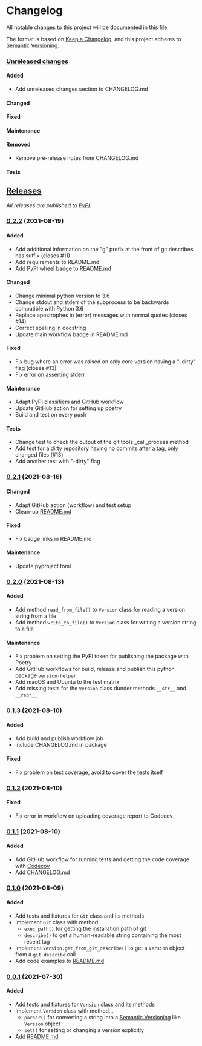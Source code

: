 # Changelog

All notable changes to this project will be documented in this file.

The format is based on [Keep a Changelog], and this project adheres to [Semantic Versioning].

### [Unreleased changes][unreleased]

#### Added

- Add unreleased changes section to CHANGELOG.md

#### Changed
#### Fixed
#### Maintenance

#### Removed

- Remove pre-release notes from CHANGELOG.md

#### Tests

## [Releases]

_All releases are published to [PyPI]._

### [0.2.2] (2021-08-19)

#### Added

- Add additional information on the "g" prefix at the front of git describes has suffix (closes #11)
- Add requirements to README.md
- Add PyPI wheel badge to README.md

#### Changed

- Change minimal python version to 3.6
- Change stdout and stderr of the subprocess to be backwards compatible with Python 3.6
- Replace apostrophes in (error) messages with normal quotes (closes #14)
- Correct spelling in docstring
- Update main workflow badge in README.md

#### Fixed

- Fix bug where an error was raised on only core version having a "-dirty" flag (closes #13)
- Fix error on asserting stderr

#### Maintenance

- Adapt PyPI classifiers and GitHub workflow
- Update GitHub action for setting up poetry
- Build and test on every push

#### Tests

- Change test to check the output of the git tools _call_process method
- Add test for a dirty repository having no commits after a tag, only changed files (#13)
- Add another test with "-dirty" flag

### [0.2.1] (2021-08-16)

#### Changed

- Adapt GitHub action (workflow) and test setup
- Clean-up [README.md](README.md)

#### Fixed

- Fix badge links in README.md

#### Maintenance

- Update pyproject.toml

### [0.2.0] (2021-08-13)

#### Added

- Add method `read_from_file()` to `Version` class for reading a version string from a file
- Add method `write_to_file()` to `Version` class for writing a version string to a file

#### Maintenance

- Fix problem on setting the PyPI token for publishing the package with Poetry
- Add GitHub workflows for build, release and publish this python package `version-helper`
- Add macOS and Ubuntu to the test matrix
- Add missing tests for the `Version` class dunder methods `__str__` and `__repr__`

### [0.1.3] (2021-08-10)

#### Added

- Add build and publish workflow job
- Include CHANGELOG.md in package

#### Fixed

- Fix problem on test coverage, avoid to cover the tests itself

### [0.1.2] (2021-08-10)

#### Fixed

- Fix error in workflow on uploading coverage report to Codecov

### [0.1.1] (2021-08-10)

#### Added

- Add GitHub workflow for running tests and getting the code coverage with [Codecov](https://app.codecov.io/gh/dl6nm/version-helper)
- Add [CHANGELOG.md](CHANGELOG.md)

### [0.1.0] (2021-08-09)

#### Added

- Add tests and fixtures for `Git` class and its methods
- Implement `Git` class with method...
    - `exec_path()` for getting the installation path of git
    - `describe()` to get a human-readable string containing the most recent tag
- Implement `Version.get_from_git_describe()` to get a `Version` object from a `git describe` call
- Add code examples to [README.md](README.md)

### [0.0.1] (2021-07-30)

#### Added

- Add tests and fixtures for `Version` class and its methods
- Implement `Version` class with method...
    - `parser()` for converting a string into a [Semantic Versioning] like `Version` object
    - `set()` for setting or changing a version explicitly
- Add [README.md](README.md)



[unreleased]: https://github.com/dl6nm/version-helper/compare/main...dev
[0.2.2]: https://github.com/dl6nm/version-helper/compare/0.2.1...0.2.2
[0.2.1]: https://github.com/dl6nm/version-helper/compare/0.2.0...0.2.1
[0.2.0]: https://github.com/dl6nm/version-helper/compare/0.1.2...0.2.0
[0.1.3]: https://github.com/dl6nm/version-helper/compare/0.1.2...0.1.3
[0.1.2]: https://github.com/dl6nm/version-helper/compare/0.1.1...0.1.2
[0.1.1]: https://github.com/dl6nm/version-helper/compare/0.1.0...0.1.1
[0.1.0]: https://github.com/dl6nm/version-helper/compare/0.0.1...0.1.0
[0.0.1]: https://github.com/dl6nm/version-helper/releases/tag/0.0.1

[releases]: https://github.com/dl6nm/version-helper/releases
[pypi]: https://pypi.org/project/version-helper/

[Keep a Changelog]: https://keepachangelog.com/en/1.0.0/
[Semantic Versioning]: https://semver.org/spec/v2.0.0.html
